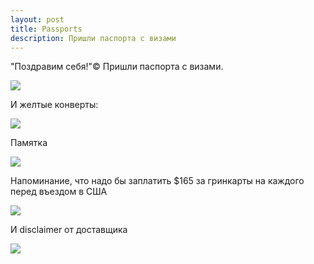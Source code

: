 ```yaml
---
layout: post
title: Passports
description: Пришли паспорта с визами
---
```


"Поздравим себя!"&copy; Пришли паспорта с визами.

<img src="http://i.imgur.com/69Bspwr.png" class="img-responsive img-thumbnail">

И желтые конверты:

<img src="http://i.imgur.com/dXbD8Nfl.jpg" class="img-responsive img-thumbnail">


Памятка

<img src="http://i.imgur.com/cJkcBLk.png" class="img-responsive img-thumbnail">

Напоминание, что надо бы заплатить $165 за гринкарты на каждого перед въездом в США

<img src="http://i.imgur.com/5uKvRAV.png" class="img-responsive img-thumbnail">

И disclaimer от доставщика

<img src="http://i.imgur.com/lybR3ux.png" class="img-responsive img-thumbnail">